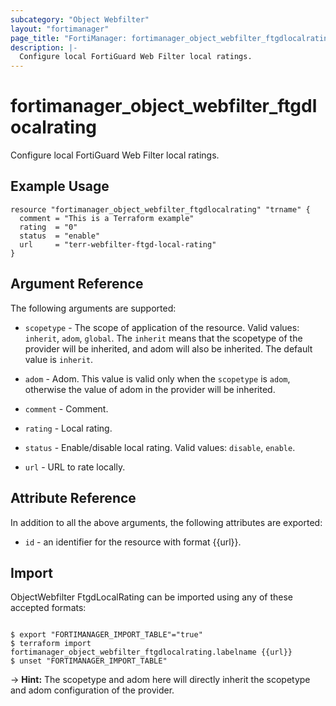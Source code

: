 ```yaml
---
subcategory: "Object Webfilter"
layout: "fortimanager"
page_title: "FortiManager: fortimanager_object_webfilter_ftgdlocalrating"
description: |-
  Configure local FortiGuard Web Filter local ratings.
---
```


# fortimanager_object_webfilter_ftgdlocalrating
Configure local FortiGuard Web Filter local ratings.

## Example Usage

```hcl
resource "fortimanager_object_webfilter_ftgdlocalrating" "trname" {
  comment = "This is a Terraform example"
  rating  = "0"
  status  = "enable"
  url     = "terr-webfilter-ftgd-local-rating"
}
```

## Argument Reference


The following arguments are supported:

* `scopetype` - The scope of application of the resource. Valid values: `inherit`, `adom`, `global`. The `inherit` means that the scopetype of the provider will be inherited, and adom will also be inherited. The default value is `inherit`.
* `adom` - Adom. This value is valid only when the `scopetype` is `adom`, otherwise the value of adom in the provider will be inherited.

* `comment` - Comment.
* `rating` - Local rating.
* `status` - Enable/disable local rating. Valid values: `disable`, `enable`.

* `url` - URL to rate locally.


## Attribute Reference

In addition to all the above arguments, the following attributes are exported:
* `id` - an identifier for the resource with format {{url}}.

## Import

ObjectWebfilter FtgdLocalRating can be imported using any of these accepted formats:
```

$ export "FORTIMANAGER_IMPORT_TABLE"="true"
$ terraform import fortimanager_object_webfilter_ftgdlocalrating.labelname {{url}}
$ unset "FORTIMANAGER_IMPORT_TABLE"
```
-> **Hint:** The scopetype and adom here will directly inherit the scopetype and adom configuration of the provider.
